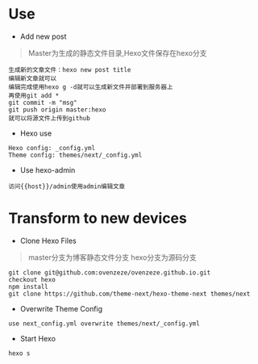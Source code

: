 # Use
* Add new post
> Master为生成的静态文件目录,Hexo文件保存在hexo分支
```
生成新的文章文件：hexo new post title
编辑新文章就可以
编辑完成使用hexo g -d就可以生成新文件并部署到服务器上
再使用git add *
git commit -m "msg"
git push origin master:hexo
就可以将源文件上传到github
```
* Hexo use
```
Hexo config: _config.yml
Theme config: themes/next/_config.yml
```
* Use hexo-admin
```
访问{{host}}/admin使用admin编辑文章
```
# Transform to new devices
* Clone Hexo Files
>master分支为博客静态文件分支 hexo分支为源码分支
```
git clone git@github.com:ovenzeze/ovenzeze.github.io.git
checkout hexo
npm install
git clone https://github.com/theme-next/hexo-theme-next themes/next
```
* Overwrite Theme Config
```
use next_config.yml overwrite themes/next/_config.yml
```
* Start Hexo
```
hexo s
```